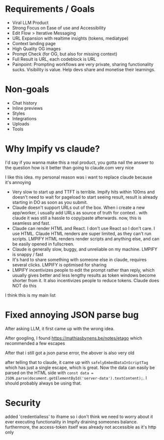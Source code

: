 # Requirements / Goals

- Viral LLM Product
- Strong Focus on Ease of use and Accessibility
- Edit Flow > Iterative Messaging
- URL Expansion with realtime insights (tokens, mediatype)
- Context landing page
- High Quality OG images
- Prompt Check (for OG, but also for missing context)
- Full Result is URL, each codeblock is URL
- Painpoint: Prompting workflows are very private, sharing functionality sucks. Visibility is value. Help devs share and monetise their learnings.

# Non-goals

- Chat history
- Inline previews
- Styles
- Integrations
- Uploads
- Tools

# Why lmpify vs claude?

I'd say if you wanna make this a real product, you gotta nail the answer to the question how is it better than going to claude.com very nice

I like this idea. my personal reason was i want to replace claude because it's annoying

- Very slow to start up and TTFT is terrible. lmpify hits within 100ms and doesn't need to wait for pageload to start seeing result, result is already starting in DO as soon as you submit.
- Claude doesn't support URLs out of the box. When i create a new app/worker, i usually add URLs as source of truth for context . with claude it was still a hassle to copy/paste afterwards. now, this is seamless and fast.
- Claude can render HTML and React. I don't use React so I don't care. I use HTML. Claude HTML renders are super limited, as they can't run scripts. LMPIFY HTML renders render scripts and anything else, and can be easily opened in fullscreen.
- Claude is generally slow, buggy, and unreliable on my machine. LMPIFY is snappy / fast
- It's hard to share something with someone else in claude, requires several clicks. LMPIFY is optimised for sharing
- LMPIFY incentivizes people to edit the prompt rather than reply, which usually gives better and less lengthy results as token windows become shorter from it. It also incentivizes people to reduce tokens. Claude does NOT do this

I think this is my main list

# Fixed annoying JSON parse bug

After asking LLM, it first came up with the wrong idea.

After googling, I found https://mathiasbynens.be/notes/etago which recommended a few escapes

After that i still got a json parse error, the abover is also very old

after telling that to claude, it came up with `safelyEmbedDataInScriptTag` which has just a single escape, which is great. Now the data can easily be parsed on the HTML side with `const data = JSON.parse(document.getElementById('server-data').textContent);`. I should probably always be using that.

# Security

added 'credentialless' to iframe so i don't think we need to worry about it ever executing functionality in lmpify draining someones balance. furthermore, the access-token itself was already not accessible as it's http only

